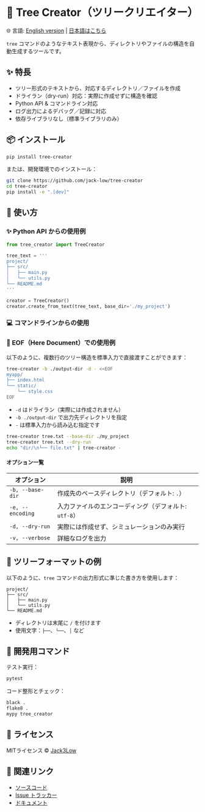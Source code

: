 # 📁 Tree Creator（ツリークリエイター）

🌐 言語:  [English version](./README.md) | [日本語はこちら](./README.ja.md)

`tree` コマンドのようなテキスト表現から、ディレクトリやファイルの構造を自動生成するツールです。

## ✨ 特長

- ツリー形式のテキストから、対応するディレクトリ／ファイルを作成
- ドライラン（dry-run）対応：実際に作成せずに構造を確認
- Python API & コマンドライン対応
- ログ出力によるデバッグ／記録に対応
- 依存ライブラリなし（標準ライブラリのみ）

## 📦 インストール

```bash
pip install tree-creator
```

または、開発環境でのインストール：

```bash
git clone https://github.com/jack-low/tree-creator
cd tree-creator
pip install -e ".[dev]"
```

## 🚀 使い方

### ✨ Python API からの使用例

```python
from tree_creator import TreeCreator

tree_text = '''
project/
├── src/
│   ├── main.py
│   └── utils.py
└── README.md
'''

creator = TreeCreator()
creator.create_from_text(tree_text, base_dir='./my_project')
```

### 💻 コマンドラインからの使用
### 🧪 EOF（Here Document）での使用例

以下のように、複数行のツリー構造を標準入力で直接渡すことができます：

```bash
tree-creator -b ./output-dir -d - <<EOF
myapp/
├── index.html
└── static/
    └── style.css
EOF
```

- `-d` はドライラン（実際には作成されません）
- `-b ./output-dir` で出力先ディレクトリを指定
- `-` は標準入力から読み込む指定です


```bash
tree-creator tree.txt --base-dir ./my_project
tree-creator tree.txt --dry-run
echo "dir/\n└── file.txt" | tree-creator -
```

#### オプション一覧

| オプション       | 説明                                      |
|------------------|-------------------------------------------|
| `-b, --base-dir` | 作成先のベースディレクトリ（デフォルト: `.`） |
| `-e, --encoding` | 入力ファイルのエンコーディング（デフォルト: `utf-8`） |
| `-d, --dry-run`  | 実際には作成せず、シミュレーションのみ実行 |
| `-v, --verbose`  | 詳細なログを出力                          |

## 📄 ツリーフォーマットの例

以下のように、`tree` コマンドの出力形式に準じた書き方を使用します：

```
project/
├── src/
│   ├── main.py
│   └── utils.py
└── README.md
```

- ディレクトリは末尾に `/` を付けます
- 使用文字：`├──`、`└──`、`│` など

## 🧪 開発用コマンド

テスト実行：

```bash
pytest
```

コード整形とチェック：

```bash
black .
flake8 .
mypy tree_creator
```

## 📜 ライセンス

MITライセンス © [Jack3Low](mailto:xapa.pw@gmail.com)

## 🔗 関連リンク

- [ソースコード](https://github.com/jack-low/tree-creator)
- [Issue トラッカー](https://github.com/jack-low/tree-creator/issues)
- [ドキュメント](https://github.com/jack-low/tree-creator#readme)
